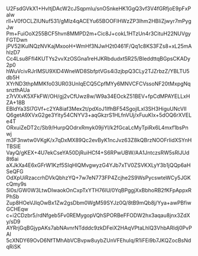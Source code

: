 U2FsdGVkX1+HvltjDAcW2cJSqpmlu/snOSnkeHK1GgQ3vf3V4fGRfjoE9pFxPalw
rll+V0fOCLZlUNuf531/gMlz4qACEYu65BOOFlHWzZP3Ihm2HBIiZjwyr7mPygJw
Pm+FuiOoX255BCF5hvn8MMPD2m+Cic8J+cokL1HTzUn4r3CituH22NUVgyFGTDwn
jPV52lKulNQzNVKajMxooH+WmHf3NJwH2t0461F/Qq1c8KS3FZs8+xL25mAhlzD7
Cc4Lsu8FfI4KUTYs2vvXzOSGna1reHJKRbdudxt5R25/BIeddttqBGpsCKADy2p0
hWuVcivRJrIMSU9XlD4WneWD8SbfptVGs4i3zjbpQ3CLy2TJZrbzZ/YBLTU5db5H
XYrND3thpMMKfo03UR03UnIqECQ5CpfMYy6MNVCFCVssoNF20tMxpgNqsnzthAUa
z7rVXvK5XFkFW/OH/gj2vCfUwz8w/W9a34EOckZ51BEV+fpCdMPAYELLxHZA+18B
EBldYa3Sl7GVf+c2YA8iaf3Mex2t/pdXoJ1IfhBF54SgojlLxl3SH3HiguUNcVII
Q6getA9XVxG2ge3Yity54CNYV3+aqGkzrS1HLfnVUj/xFuuKIx+5dOQ6rXVELe4T
ORxuiZeDT2c/Sb9/HurpQOdrxRmyk09jiYl/k2fGcaLcMyTpiRx6L4mxf1bsPnwj
m3F3nwtw0VKgK/x7qDxMX89Qc2evByK1ncJvz63Z8kQBrzNOOFrIidXSYnHTBSIE
VayQ/gKEX+4U7ekCseYA50DjRuiHCf4+S6RPwUBW/AA1JntczsRW5sRlJUd8t6ai
aXJkXa4E6xGFrW1Kzf5SIqHlQMvgwyzG4YJb7xTV0ZSVKXLyY3b1jQQp6aHSeQFG
OdXpUiRzaccrhDVkQbhzYQ+7w7eN773FP4Zcjhe2S9WsPycswteWCy5JGKcQmy9s
5l0s/GW0W3LtwDIwaokOnCxpTxYTH76lU/0YqBPggjXxBbhoRB2fKFpAppxRPhSb
Zup8HOeVJlqOwBx1Zw2gsDbm0WgM59SYJz0Q/8tB9mQb8j/Yya+awPBfiwGCHEqw
c+i2CDzbr5/rdNfgeb5Fv0REMygopVQhSPORBeFFODW2hx3aqau8jnx3ZdXy/sD9
AYRrjGqBGjypAKs7abNAvnrNTdddc9zkDFeiX2HAqVPtaLhlQ3VhbARIdj0PvPAl
5cXNDY69OvD6NfTMhAbVCBvpw8uybZUnVFEhuIq/R1iFEi9b7JKQZocBsNdqRiSK
